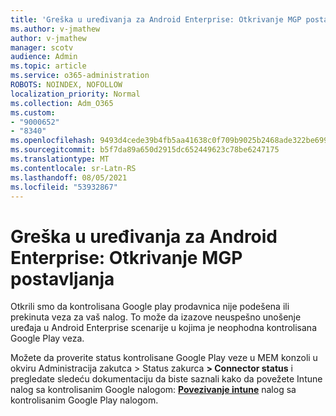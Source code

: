 ```yaml
---
title: 'Greška u uređivanja za Android Enterprise: Otkrivanje MGP postavljanja'
ms.author: v-jmathew
author: v-jmathew
manager: scotv
audience: Admin
ms.topic: article
ms.service: o365-administration
ROBOTS: NOINDEX, NOFOLLOW
localization_priority: Normal
ms.collection: Adm_O365
ms.custom:
- "9000652"
- "8340"
ms.openlocfilehash: 9493d4cede39b4fb5aa41638c0f709b9025b2468ade322be6991bdad17e97d5d
ms.sourcegitcommit: b5f7da89a650d2915dc652449623c78be6247175
ms.translationtype: MT
ms.contentlocale: sr-Latn-RS
ms.lasthandoff: 08/05/2021
ms.locfileid: "53932867"
---
```

# <a name="android-enterprise-enrollment-error-mgp-set-up-detection"></a>Greška u uređivanja za Android Enterprise: Otkrivanje MGP postavljanja

Otkrili smo da kontrolisana Google play prodavnica nije podešena ili prekinuta veza za vaš nalog. To može da izazove neuspešno unošenje uređaja u Android Enterprise scenarije u kojima je neophodna kontrolisana Google Play veza.

Možete da proverite status kontrolisane Google Play veze u MEM konzoli u okviru Administracija zakutca > Status zakurca **> Connector status** i pregledate sledeću dokumentaciju da biste saznali kako da povežete Intune nalog sa kontrolisanim Google nalogom: **[Povezivanje intune](https://docs.microsoft.com/mem/intune/enrollment/connect-intune-android-enterprise)** nalog sa kontrolisanim Google Play nalogom.
